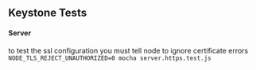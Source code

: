## Keystone Tests

#### Server
to test the ssl configuration you must tell node to ignore certificate errors
`NODE_TLS_REJECT_UNAUTHORIZED=0 mocha server.https.test.js `
